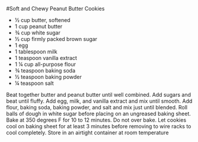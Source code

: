 #Soft and Chewy Peanut Butter Cookies

- &frac12; cup butter, softened
- 1 cup peanut butter
- &frac34; cup white sugar
- &frac12; cup firmly packed brown sugar
- 1 egg
- 1 tablespoon milk
- 1 teaspoon vanilla extract
- 1 &frac14; cup all-purpose flour
- &frac34; teaspoon baking soda
- &frac12; teaspoon baking powder
- &frac14; teaspoon salt

Beat together butter and peanut butter until well combined. Add sugars and beat until fluffy. Add
egg, milk, and vanilla extract and mix until smooth. Add flour, baking soda, baking powder, and
salt and mix just until blended. Roll balls of dough in white sugar before placing on an ungreased
baking sheet. Bake at 350 degrees F for 10 to 12 minutes. Do not over bake. Let cookies cool on
baking sheet for at least 3 minutes before removing to wire racks to cool completely. Store in an
airtight container at room temperature
